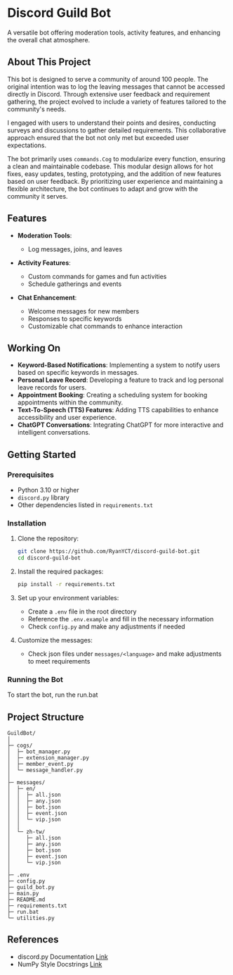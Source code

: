 # Discord Guild Bot
A versatile bot offering moderation tools, activity features, and enhancing the overall chat atmosphere.

## About This Project
This bot is designed to serve a community of around 100 people. The original intention was to log the leaving messages that cannot be accessed directly in Discord. Through extensive user feedback and requirement gathering, the project evolved to include a variety of features tailored to the community's needs.

I engaged with users to understand their points and desires, conducting surveys and discussions to gather detailed requirements. This collaborative approach ensured that the bot not only met but exceeded user expectations.

The bot primarily uses `commands.Cog` to modularize every function, ensuring a clean and maintainable codebase. This modular design allows for hot fixes, easy updates, testing, prototyping, and the addition of new features based on user feedback. By prioritizing user experience and maintaining a flexible architecture, the bot continues to adapt and grow with the community it serves.

## Features
- **Moderation Tools**:
    - Log messages, joins, and leaves

- **Activity Features**:
    - Custom commands for games and fun activities
    - Schedule gatherings and events

- **Chat Enhancement**:
    - Welcome messages for new members
    - Responses to specific keywords
    - Customizable chat commands to enhance interaction

## Working On
- **Keyword-Based Notifications**: Implementing a system to notify users based on specific keywords in messages.
- **Personal Leave Record**: Developing a feature to track and log personal leave records for users.
- **Appointment Booking**: Creating a scheduling system for booking appointments within the community.
- **Text-To-Speech (TTS) Features**: Adding TTS capabilities to enhance accessibility and user experience.
- **ChatGPT Conversations**: Integrating ChatGPT for more interactive and intelligent conversations.

## Getting Started
### Prerequisites
- Python 3.10 or higher
- `discord.py` library
- Other dependencies listed in `requirements.txt`

### Installation
1. Clone the repository:
    ```bash
    git clone https://github.com/RyanYCT/discord-guild-bot.git
    cd discord-guild-bot
    ```

2. Install the required packages:
    ```bash
    pip install -r requirements.txt
    ```

3. Set up your environment variables:
    - Create a `.env` file in the root directory
    - Reference the `.env.example` and fill in the necessary information
    - Check `config.py` and make any adjustments if needed

4. Customize the messages:
    - Check json files under `messages/<language>` and make adjustments to meet requirements

### Running the Bot
To start the bot, run the run.bat

## Project Structure
```
GuildBot/
│
├─ cogs/
│  ├─ bot_manager.py
│  ├─ extension_manager.py
│  ├─ member_event.py
│  └─ message_handler.py
│
├─ messages/
│  ├─ en/
│  │  ├─ all.json
│  │  ├─ any.json
│  │  ├─ bot.json
│  │  ├─ event.json
│  │  └─ vip.json
│  │
│  └─ zh-tw/
│     ├─ all.json
│     ├─ any.json
│     ├─ bot.json
│     ├─ event.json
│     └─ vip.json
│
├─ .env
├─ config.py
├─ guild_bot.py
├─ main.py
├─ README.md
├─ requirements.txt
├─ run.bat
└─ utilities.py
```

## References
- discord.py Documentation [Link](https://discordpy.readthedocs.io/en/latest/index.html)
- NumPy Style Docstrings [Link](https://sphinxcontrib-napoleon.readthedocs.io/en/latest/example_numpy.html)

